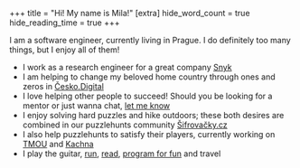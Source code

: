 +++
title = "Hi! My name is Mila!"
[extra]
hide_word_count = true
hide_reading_time = true
+++

I am a software engineer, currently living in Prague. I do definitely too many things, but I enjoy all of them!

- I work as a research engineer for a great company [Snyk](https://snyk.io/)
- I am helping to change my beloved home country through ones and zeros in [Česko.Digital](https://cesko.digital/)
- I love helping other people to succeed! Should you be looking for a mentor or just wanna chat, [let me know](/mentoring)
- I enjoy solving hard puzzles and hike outdoors; these both desires are combined in our puzzlehunts community [Šifrovačky.cz](https://sifrovacky.cz/)
- I also help puzzlehunts to satisfy their players, currently working on [TMOU](https://tmou.cz) and [Kachna](https://kachna.sifrovacky.cz/)
- I play the guitar, [run](https://www.strava.com/athletes/14792301), [read](https://www.goodreads.com/user/show/40273562-m-la-votradovec), [program for fun](https://projecteuler.net/profile/miiila.png) and travel
